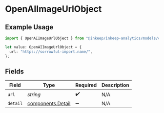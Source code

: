 # OpenAIImageUrlObject

## Example Usage

```typescript
import { OpenAIImageUrlObject } from "@inkeep/inkeep-analytics/models/components";

let value: OpenAIImageUrlObject = {
  url: "https://sorrowful-import.name/",
};
```

## Fields

| Field                                                  | Type                                                   | Required                                               | Description                                            |
| ------------------------------------------------------ | ------------------------------------------------------ | ------------------------------------------------------ | ------------------------------------------------------ |
| `url`                                                  | *string*                                               | :heavy_check_mark:                                     | N/A                                                    |
| `detail`                                               | [components.Detail](../../models/components/detail.md) | :heavy_minus_sign:                                     | N/A                                                    |